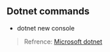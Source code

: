 ## Dotnet commands
- dotnet new console

> Refrence: [Microsoft dotnet](https://docs.microsoft.com/en-us/dotnet/core/tools/dotnet) 

